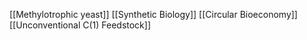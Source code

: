 [[Methylotrophic yeast]]
[[Synthetic Biology]]
[[Circular Bioeconomy]]
[[Unconventional C(1) Feedstock]]
